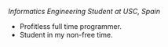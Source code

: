 *Informatics Engineering Student at USC, Spain*

* Profitless full time programmer.
* Student in my non-free time.
